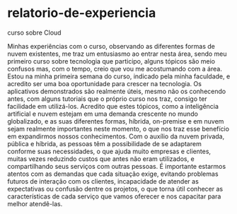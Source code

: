 # relatorio-de-experiencia
curso sobre Cloud



Minhas experiências com o curso, observando as diferentes formas de nuvem existentes, me traz um entusiasmo ao entrar nesta área, sendo meu primeiro curso sobre tecnologia que participo, alguns tópicos são meio confusos mas, com o tempo, creio que vou me acostumando com a área. Estou na minha primeira semana do curso, indicado pela minha faculdade, e acredito ser uma boa oportunidade para crescer na tecnologia. Os aplicativos demonstrados são realmente úteis, mesmo não os conhecendo antes, com alguns tutoriais que o próprio curso nos traz, consigo ter facilidade em utilizá-los. Acredito que estes tópicos, como a inteligência artificial e nuvem estejam em uma demanda crescente no mundo globalizado, e as suas diferentes formas, híbrida, on-premise e em nuvem sejam realmente importantes neste momento, o que nos traz esse benefício em expandirmos nossos conhecimentos. Com o auxílio da nuvem privada, pública e híbrida, as pessoas têm a possibilidade de se adaptarem conforme suas necessidades, o que ajuda muito empresas e clientes, muitas vezes reduzindo custos que antes não eram utilizados, e compartilhando seus serviços com outras pessoas. É importante estarmos atentos com as demandas que cada situação exige, evitando problemas futuros de interação com os clientes, incapacidade de atender as expectativas ou confusão dentre os projetos, o que torna útil conhecer as características de cada serviço que vamos oferecer e nos capacitar para melhor atendê-las.
